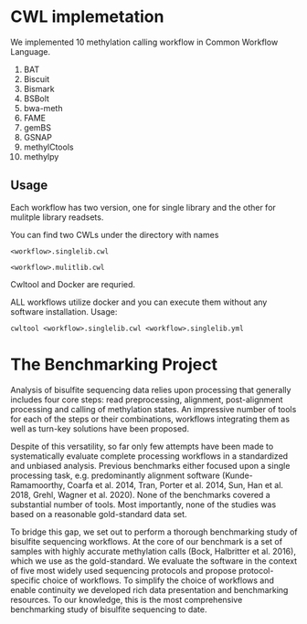 # CWL implemetation

We implemented 10 methylation calling workflow in Common Workflow Language.

1. BAT
2. Biscuit
3. Bismark
4. BSBolt
5. bwa-meth
6. FAME
7. gemBS
8. GSNAP
9. methylCtools
10. methylpy

## Usage
Each workflow has two version, one for single library and the other for mulitple library readsets. 

You can find two CWLs under the directory with names 
```
<workflow>.singlelib.cwl 

<workflow>.mulitlib.cwl
```

Cwltool and Docker are requried.

ALL workflows utilize docker and you can execute them without any software installation.
Usage:
```
cwltool <workflow>.singlelib.cwl <workflow>.singlelib.yml
```

# The Benchmarking Project

Analysis of bisulfite sequencing data relies upon processing that generally includes four core steps: 
read preprocessing, alignment, post-alignment processing and calling of methylation states. 
An impressive number of tools for each of the steps or their combinations, workflows integrating them as well as turn-key solutions have been proposed.

Despite of this versatility, so far only few attempts have been made to systematically evaluate complete processing workflows in a standardized and unbiased analysis. Previous benchmarks either focused upon a single processing task, e.g. predominantly alignment software (Kunde-Ramamoorthy, Coarfa et al. 2014, Tran, Porter et al. 2014, Sun, Han et al. 2018, Grehl, Wagner et al. 2020). None of the benchmarks covered a substantial number of tools. Most importantly, none of the studies was based on a reasonable gold-standard data set.

To bridge this gap, we set out to perform a thorough benchmarking study of bisulfite sequencing workflows. At the core of our benchmark is a set of samples with highly accurate methylation calls (Bock, Halbritter et al. 2016), which we use as the gold-standard. We evaluate the software in the context of five most widely used sequencing protocols and propose protocol-specific choice of workflows. To simplify the choice of workflows and enable continuity we developed rich data presentation and benchmarking resources. To our knowledge, this is the most comprehensive benchmarking study of bisulfite sequencing to date.

